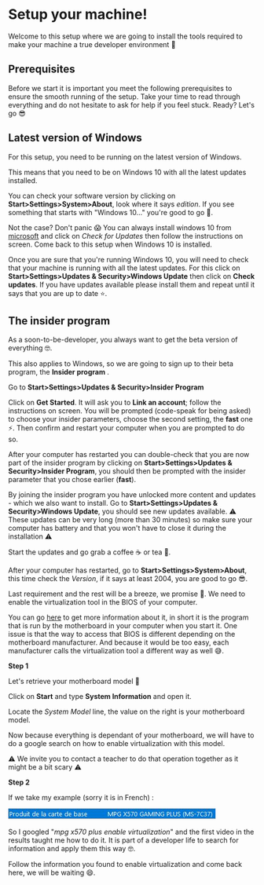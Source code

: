 # Setup your machine!

Welcome to this setup where we are going to install the tools required to make your machine a true developer environment :muscle:



## Prerequisites

Before we start it is important you meet the following prerequisites to ensure the smooth running of the setup.
Take your time to read through everything and do not hesitate to ask for help if you feel stuck.
Ready? Let's go :sunglasses:



## Latest version of Windows

For this setup, you need to be running on the latest version of Windows.

This means that you need to be on Windows 10 with all the latest updates installed.

You can check your software version by clicking on **Start>Settings>System>About**, look where it says *edition*. If you see something that starts with "Windows 10..." you're good to go :muscle:.

Not the case? Don't panic :scream: You can always install windows 10 from [microsoft]( https://www.microsoft.com/en-gb/windows/get-windows-10) and click on *Check for Updates* then follow the instructions on screen. Come back to this setup when Windows 10 is installed.

Once you are sure that you're running Windows 10, you will need to check that your machine is running with all the latest updates. For this click on **Start>Settings>Updates & Security>Windows Update** then click on **Check updates**. If you have updates available please install them and repeat until it says that you are up to date :star:.



## The insider program

As a soon-to-be-developer, you always want to get the beta version of everything :nerd_face:.

This also applies to Windows, so we are going to sign up to their beta program, the **Insider program** .

Go to **Start>Settings>Updates & Security>Insider Program**

Click on **Get Started**. It will ask you to **Link an account**; follow the instructions on screen. You will be prompted (code-speak for being asked) to choose your insider parameters, choose the second setting, the **fast** one :zap:. Then confirm and restart your computer when you are prompted to do so.

After your computer has restarted you can double-check that you are now part of the insider program by clicking on **Start>Settings>Updates & Security>Insider Program**, you should then be prompted with the insider parameter that you chose earlier (**fast**).

By joining the insider program you have unlocked more content and updates - which we also want to install. Go to **Start>Settings>Updates & Security>Windows Update**, you should see new updates available.
:warning: These updates can be very long (more than 30 minutes) so make sure your computer has battery and that you won't have to close it during the installation :warning:

Start the updates and go grab a coffee :coffee: or tea :tea:.

After your computer has restarted, go to **Start>Settings>System>About**, this time check the *Version*, if it says at least 2004, you are good to go :sunglasses:.

Last requirement and the rest will be a breeze, we promise :crossed_fingers:. We need to enable the virtualization tool in the BIOS of your computer. 

You can go [here](https://en.wikipedia.org/wiki/BIOS) to get more information about it, in short it is the program that is run by the motherboard in your computer when you start it. One issue is that the way to access that BIOS is different depending on the motherboard manufacturer. And because it would be too easy, each manufacturer calls the virtualization tool a different way as well :sweat_smile:.

**Step 1** 

Let's retrieve your motherboard model :muscle:

Click on **Start** and type **System Information** and open it.

Locate the *System Model* line, the value on the right is your motherboard model.

Now because everything is dependant of your motherboard, we will have to do a google search on how to enable virtualization with this model. 

:warning: We invite you to contact a teacher to do that operation together as it might be a bit scary :warning:

**Step 2**  

If we take my example (sorry it is in French) :

![motherboard.png](images/wsl2_motherboard.jpg)

So I googled "*mpg x570 plus enable virtualization*" and the first video in the results taught me how to do it. It is part of a developer life to search for information and apply them this way :nerd_face:.

Follow the information you found to enable virtualization and come back here, we will be waiting :smile:.


